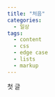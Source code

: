 ```yaml
---
title: "처음"
categories:
  - 일상
tags:
  - content
  - css
  - edge case
  - lists
  - markup
---
```


첫 글
